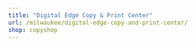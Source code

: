 ```yaml
---
title: "Digital Edge Copy & Print Center"
url: /milwaukee/digital-edge-copy-and-print-center/
shop: copyshop
---
```

